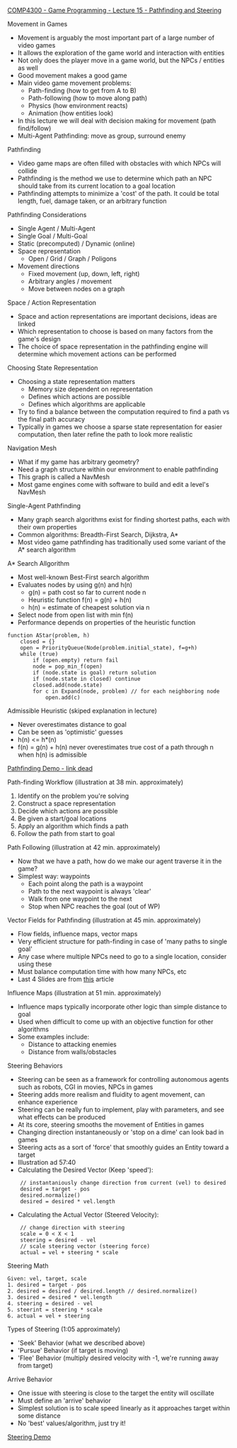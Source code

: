 [COMP4300 - Game Programming - Lecture 15 - Pathfinding and Steering](https://youtu.be/OB_l5lJae6c?si=1kRal4w4E5sb7WUp)

Movement in Games
* Movement is arguably the most important part of a large number of video games
* It allows the exploration of the game world and interaction with entities
* Not only does the player move in a game world, but the NPCs / entities as well
* Good movement makes a good game
* Main video game movement problems:
	* Path-finding (how to get from A to B)
	* Path-following (how to move along path)
	* Physics (how environment reacts)
	* Animation (how entities look)
* In this lecture we will deal with decision making for movement (path find/follow)
* Multi-Agent Pathfinding: move as group, surround enemy

Pathfinding
* Video game maps are often filled with obstacles with which NPCs will collide
* Pathfinding is the method we use to determine which path an NPC should take from its current location to a goal location
* Pathfinding attempts to minimize a 'cost' of the path. It could be total length, fuel, damage taken, or an arbitrary function

Pathfinding Considerations
* Single Agent / Multi-Agent
* Single Goal / Multi-Goal
* Static (precomputed) / Dynamic (online)
* Space representation
	* Open / Grid / Graph / Poligons
* Movement directions
	* Fixed movement (up, down, left, right)
	* Arbitrary angles / movement
	* Move between nodes on a graph

Space / Action Representation
* Space and action representations are important decisions, ideas are linked
* Which representation to choose is based on many factors from the game's design
* The choice of space representation in the pathfinding engine will determine which movement actions can be performed

Choosing State Representation
* Choosing a state representation matters
	* Memory size dependent on representation
	* Defines which actions are possible
	* Defines which algorithms are applicable
* Try to find a balance between the computation required to find a path vs the final path accuracy
* Typically in games we choose a sparse state representation for easier computation, then later refine the path to look more realistic

Navigation Mesh
* What if my game has arbitrary geometry?
* Need a graph structure within our environment to enable pathfinding
* This graph is called a NavMesh
* Most game engines come with software to build and edit a level's NavMesh

Single-Agent Pathfinding
* Many graph search algorithms exist for finding shortest paths, each with their own properties
* Common algorithms: Breadth-First Search, Dijkstra, A*
* Most video game pathfinding has traditionally used some variant of the A* search algorithm

A* Search Allgorithm
* Most well-known Best-First search algorithm
* Evaluates nodes by using g(n) and h(n)
	* g(n) = path cost so far to current node n
	* Heuristic function f(n) = g(n) + h(n)
	* h(n) = estimate of cheapest solution via n
* Select node from open list with min f(n)
* Performance depends on properties of the heuristic function
```
function AStar(problem, h)
    closed = {}
    open = PriorityQueue(Node(problem.initial_state), f=g+h)
    while (true)
        if (open.empty) return fail
        node = pop_min_f(open)
        if (node.state is goal) return solution
        if (node.state in closed) continue
        closed.add(node.state)
        for c in Expand(node, problem) // for each neighboring node
            open.add(c)
```

Admissible Heuristic (skiped explanation in lecture)
* Never overestimates distance to goal
* Can be seen as 'optimistic' guesses
* h(n) <= h*(n)
* f(n) = g(n) + h(n) never overestimates true cost of a path through n when h(n) is admissible

[Pathfinding Demo - link dead](http://www.cs.mun.ca/~dchurchill/search/)

Path-finding Workflow (illustration at 38 min. approximately)
1. Identify on the problem you're solving
2. Construct a space representation
3. Decide which actions are possible
4. Be given a start/goal locations
5. Apply an algorithm which finds a path
6. Follow the path from start to goal

Path Following  (illustration at 42 min. approximately)
* Now that we have a path, how do we make our agent traverse it in the game?
* Simplest way: waypoints
	* Each point along the path is a waypoint
	* Path to the next waypoint is always 'clear'
	* Walk from one waypoint to the next
	* Stop when NPC reaches the goal (out of WP)

Vector Fields for Pathfinding  (illustration at 45 min. approximately)
* Flow fields, influence maps, vector maps
* Very efficient structure for path-finding in case of 'many paths to single goal'
* Any case where multiple NPCs need to go to a single location, consider using these
* Must balance computation time with how many NPCs, etc
* Last 4 Slides are from [this](https://gamedevelopment.tutsplus.com/tutorials/understanding-goal-based-vector-field-pathfinding--gamedev-9007) article

Influence Maps  (illustration at 51 min. approximately)
* Influence maps typically incorporate other logic than simple distance to goal
* Used when difficult to come up with an objective function for other algorithms
* Some examples include:
	* Distance to attacking enemies
	* Distance from walls/obstacles

Steering Behaviors
* Steering can be seen as a framework for controlling autonomous agents such as robots, CGI in movies, NPCs in games
* Steering adds more realism and fluidity to agent movement, can enhance experience
* Steering can be really fun to implement, play with parameters, and see what effects can be produced
* At its core, steering smooths the movement of Entities in games
* Changing direction instantaneously or 'stop on a dime' can look bad in games
* Steering acts as a sort of 'force' that smoothly guides an Entity toward a target
* Illustration ad 57:40
* Calculating the Desired Vector (Keep 'speed'):
```
	// instantaniously change direction from current (vel) to desired
	desired = target - pos
	desired.normalize()
	desired = desired * vel.length
```
* Calculating the Actual Vector (Steered Velocity):
```
	// change direction with steering
	scale = 0 < X < 1
	steering = desired - vel
	// scale steering vector (steering force)
	actual = vel + steering * scale
```

Steering Math
```
Given: vel, target, scale
1. desired = target - pos
2. desired = desired / desired.length // desired.normalize()
3. desired = desired * vel.length
4. steering = desired - vel
5. steerint = steering * scale
6. actual = vel + steering
```

Types of Steering (1:05 approximately)
* 'Seek' Behavior (what we described above)
* 'Pursue' Behavior (if target is moving)
* 'Flee' Behavior (multiply desired velocity with -1, we're running away from target)

Arrive Behavior
* One issue with steering is close to the target the entity will oscillate
* Must define an 'arrive' behavior
* Simplest solution is to scale speed linearly as it approaches target within some distance
* No 'best' values/algorithm, just try it!

[Steering Demo](http://opensteer.sourceforge.net)
